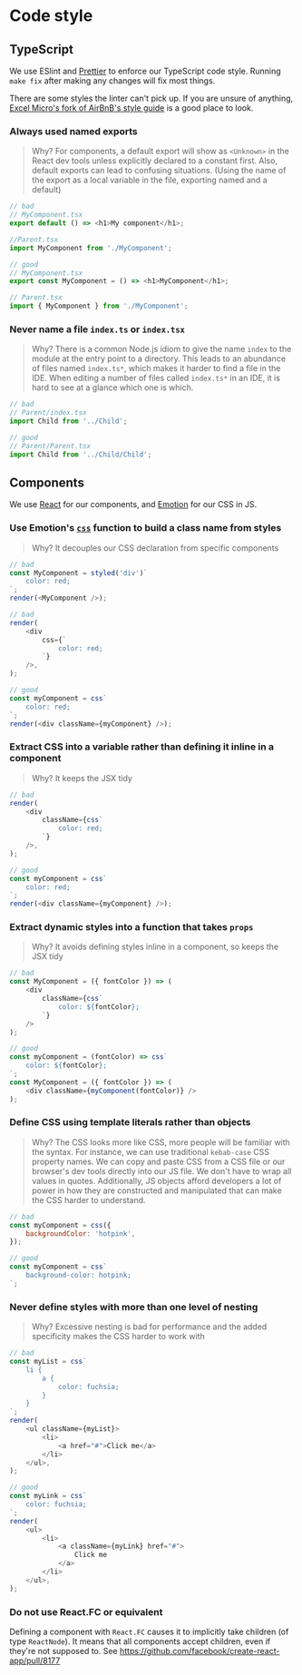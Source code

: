 # Code style

## TypeScript

We use ESlint and [Prettier](https://prettier.io/) to enforce our TypeScript code style.
Running `make fix` after making any changes will fix most things.

There are some styles the linter can't pick up. If you are unsure of anything, [Excel Micro's fork of AirBnB's style
guide](https://github.com/excelmicro/typescript) is a good place to look.

### Always used named exports

> Why? For components, a default export will show as `<Unknown>` in the React dev tools unless explicitly declared to a constant first. Also, default exports can lead to confusing situations. (Using the name of the export as a local variable in the file, exporting named and a default)

```js
// bad
// MyComponent.tsx
export default () => <h1>My component</h1>;

//Parent.tsx
import MyComponent from './MyComponent';
```

```js
// good
// MyComponent.tsx
export const MyComponent = () => <h1>MyComponent</h1>;

// Parent.tsx
import { MyComponent } from './MyComponent';
```

### Never name a file `index.ts` or `index.tsx`

> Why? There is a common Node.js idiom to give the name `index` to the module at the entry point to a directory. This leads to an abundance of files named `index.ts*`, which makes it
> harder to find a file in the IDE. When editing a number of files called `index.ts*` in an IDE, it is hard to see at a glance which one is which.

```js
// bad
// Parent/index.tsx
import Child from '../Child';
```

```js
// good
// Parent/Parent.tsx
import Child from '../Child/Child';
```

## Components

We use [React](https://reactjs.org/) for our components, and [Emotion](https://emotion.sh/) for our CSS in JS.

### Use Emotion's [`css`](https://emotion.sh/docs/@emotion/css#css) function to build a class name from styles

> Why? It decouples our CSS declaration from specific components

```js
// bad
const MyComponent = styled('div')`
	color: red;
`;
render(<MyComponent />);

// bad
render(
	<div
		css={`
			color: red;
		`}
	/>,
);

// good
const myComponent = css`
	color: red;
`;
render(<div className={myComponent} />);
```

### Extract CSS into a variable rather than defining it inline in a component

> Why? It keeps the JSX tidy

```js
// bad
render(
	<div
		className={css`
			color: red;
		`}
	/>,
);

// good
const myComponent = css`
	color: red;
`;
render(<div className={myComponent} />);
```

### Extract dynamic styles into a function that takes `props`

> Why? It avoids defining styles inline in a component, so keeps the JSX tidy

```js
// bad
const MyComponent = ({ fontColor }) => (
	<div
		className={css`
			color: ${fontColor};
		`}
	/>
);

// good
const myComponent = (fontColor) => css`
	color: ${fontColor};
`;
const MyComponent = ({ fontColor }) => (
	<div className={myComponent(fontColor)} />
);
```

### Define CSS using template literals rather than objects

> Why? The CSS looks more like CSS, more people will be familiar with the syntax. For instance, we can use traditional `kebab-case` CSS property names. We can copy and paste CSS from a CSS file or our browser's dev tools directly into our JS file. We don't have to wrap all values in quotes. Additionally, JS objects afford developers a lot of power in how they are constructed and manipulated that can make the CSS harder to understand.

```js
// bad
const myComponent = css({
	backgroundColor: 'hotpink',
});

// good
const myComponent = css`
	background-color: hotpink;
`;
```

### Never define styles with more than one level of nesting

> Why? Excessive nesting is bad for performance and the added specificity makes the CSS harder to work with

```js
// bad
const myList = css`
	li {
		a {
			color: fuchsia;
		}
	}
`;
render(
	<ul className={myList}>
		<li>
			<a href="#">Click me</a>
		</li>
	</ul>,
);

// good
const myLink = css`
	color: fuchsia;
`;
render(
	<ul>
		<li>
			<a className={myLink} href="#">
				Click me
			</a>
		</li>
	</ul>,
);
```

### Do not use React.FC or equivalent

Defining a component with `React.FC` causes it to implicitly take children (of type `ReactNode`). It means that all components accept children, even if they're not supposed to. See https://github.com/facebook/create-react-app/pull/8177
